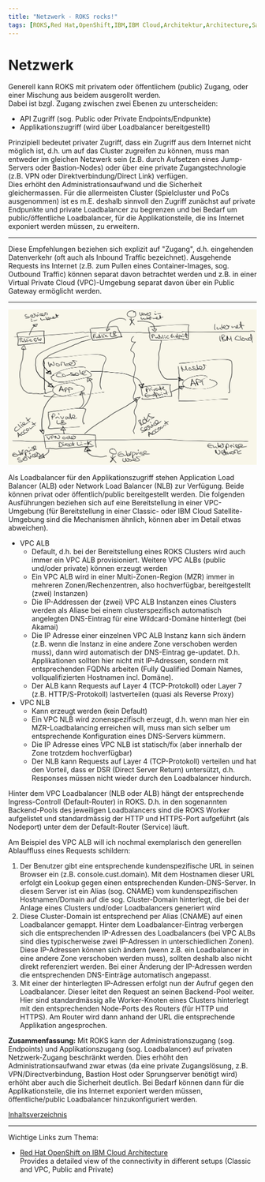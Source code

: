 ```yaml
---
title: "Netzwerk - ROKS rocks!"
tags: [ROKS,Red Hat,OpenShift,IBM,IBM Cloud,Architektur,Architecture,Satellite,Cloud Satellite,Netzwerk,Network,Loadbalancer,Lastverteilung,Availabilty Zone,Hochverfügbarkeit,IBM Cloud Satellite]
---
```


# Netzwerk

Generell kann ROKS mit privatem oder öffentlichem (public) Zugang, oder einer Mischung aus beidem ausgerollt werden.<br/>
Dabei ist bzgl. Zugang zwischen zwei Ebenen zu unterscheiden:
- API Zugriff (sog. Public oder Private Endpoints/Endpunkte)
- Applikationszugriff (wird über Loadbalancer bereitgestellt)

Prinzipiell bedeutet privater Zugriff, dass ein Zugriff aus dem Internet nicht möglich ist, d.h. um auf das Cluster zugreifen zu können, muss man entweder im 
gleichen Netzwerk sein (z.B. durch Aufsetzen eines Jump-Servers oder Bastion-Nodes) oder über eine private Zugangstechnologie (z.B. VPN oder Direktverbindung/Direct Link) verfügen.<br/>
Dies erhöht den Administrationsaufwand und die Sicherheit gleichermassen. Für die allermeisten Cluster (Spielcluster und PoCs ausgenommen) ist es m.E. deshalb sinnvoll
den Zugriff zunächst auf private Endpunkte und private Loadbalancer zu begrenzen und bei Bedarf um public/öffentliche Loadbalancer, für die Applikationsteile, die ins Internet exponiert werden müssen, zu erweitern.

<hr/>
Diese Empfehlungen beziehen sich explizit auf "Zugang", d.h. eingehenden Datenverkehr (oft auch als Inbound Traffic bezeichnet). 
Ausgehende Requests ins Internet (z.B. zum Pullen eines Container-Images, sog. Outbound Traffic) können separat davon betrachtet werden und z.B. in einer Virtual Private Cloud (VPC)-Umgebung separat davon über ein Public Gateway ermöglicht werden.
<hr/>

![ROKS Public vs. Private Network Access](./images/rokspublicprivate.jpg)

Als Loadbalancer für den Applikationszugriff stehen Application Load Balancer (ALB) oder Network Load Balancer (NLB) zur Verfügung. Beide können privat oder öffentlich/public bereitgestellt werden. Die folgenden Ausführungen beziehen sich auf eine Bereitstellung in einer VPC-Umgebung (für Bereitstellung in einer Classic- oder IBM Cloud Satellite-Umgebung sind die Mechanismen ähnlich, können aber im Detail etwas abweichen).
- VPC ALB<br>
  - Default, d.h. bei der Bereitstellung eines ROKS Clusters wird auch immer ein VPC ALB provisioniert. Weitere VPC ALBs (public und/oder private) können erzeugt werden
  - Ein VPC ALB wird in einer Multi-Zonen-Region (MZR) immer in mehreren Zonen/Rechenzentren, also hochverfügbar, bereitgestellt (zwei) Instanzen)
  - Die IP-Addressen der (zwei) VPC ALB Instanzen eines Clusters werden als Aliase bei einem clusterspezifisch automatisch angelegten DNS-Eintrag für eine Wildcard-Domäne hinterlegt (bei Akamai)
  - Die IP Adresse einer einzelnen VPC ALB Instanz kann sich ändern (z.B. wenn die Instanz in eine andere Zone verschoben werden muss), dann wird automatisch der DNS-Eintrag ge-updatet. D.h. Applikationen sollten hier nicht mit IP-Adressen, sondern mit entsprechenden FQDNs arbeiten (Fully Qualified Domain Names, vollqualifizierten Hostnamen incl. Domäne).
  - Der ALB kann Requests auf Layer 4 (TCP-Protokoll) oder Layer 7 (z.B. HTTP/S-Protokoll) lastverteilen (quasi als Reverse Proxy)
- VPC NLB
  - Kann erzeugt werden (kein Default)
  - Ein VPC NLB wird zonenspezifisch erzeugt, d.h. wenn man hier ein MZR-Loadbalancing erreichen will, muss man sich selber um entsprechende Konfiguration eines DNS-Servers kümmern.
  - Die IP Adresse eines VPC NLB ist statisch/fix (aber innerhalb der Zone trotzdem hochverfügbar)
  - Der NLB kann Requests auf Layer 4 (TCP-Protokoll) verteilen und hat den Vorteil, dass er DSR (Direct Server Return) untersützt, d.h. Responses müssen nicht wieder durch den Loadbalancer hindurch.

Hinter dem VPC Loadbalancer (NLB oder ALB) hängt der entsprechende Ingress-Controll (Default-Router) in ROKS. D.h. in den sogenannten Backend-Pools des jeweiligen Loadbalancers sind die ROKS Worker aufgelistet und standardmässig der HTTP und HTTPS-Port aufgeführt (als Nodeport) unter dem der Default-Router (Service) läuft.

Am Beispiel des VPC ALB will ich nochmal exemplarisch den generellen Ablauffluss eines Requests schildern:
1. Der Benutzer gibt eine entsprechende kundenspezifische URL in seinen Browser ein (z.B. console.cust.domain). Mit dem Hostnamen dieser URL erfolgt ein Lookup gegen einen entsprechenden Kunden-DNS-Server. In diesem Server ist ein Alias (sog. CNAME) vom kundenspezifischen Hostnamen/Domain auf die sog. Cluster-Domain hinterlegt, die bei der Anlage eines Clusters und/oder Loadbalancers generiert wird
2. Diese Cluster-Domain ist entsprechend per Alias (CNAME) auf einen Loadbalancer gemappt. Hinter dem Loadbalancer-Eintrag verbergen sich die entsprechenden IP-Adressen des Loadbalancers (bei VPC ALBs sind dies typischerweise zwei IP-Adressen in unterschiedlichen Zonen). Diese IP-Adressen können sich ändern (wenn z.B. ein Loadbalancer in eine andere Zone verschoben werden muss), sollten deshalb also nicht direkt referenziert werden. Bei einer Änderung der IP-Adressen werden die entsprechenden DNS-Einträge automatisch angepasst.
3. Mit einer der hinterlegten IP-Adressen erfolgt nun der Aufruf gegen den Loadbalancer. Dieser leitet den Request an seinen Backend-Pool weiter. Hier sind standardmässig alle Worker-Knoten eines Clusters hinterlegt mit den entsprechenden Node-Ports des Routers (für HTTP und HTTPS). Am Router wird dann anhand der URL die entsprechende Applikation angesprochen.



**Zusammenfassung:** Mit ROKS kann der Administrationszugang (sog. Endpoints) und Applikationszugang (sog. Loadbalancer) auf privaten Netzwerk-Zugang beschränkt werden. Dies erhöht den Administrationsaufwand zwar etwas (da eine private Zugangslösung, z.B. VPN/Directverbindung, Bastion Host oder Sprungserver benötigt wird) erhöht aber auch die Sicherheit deutlich. Bei Bedarf können dann für die Applikationsteile, die ins Internet exponiert werden müssen, öffentliche/public Loadbalancer hinzukonfiguriert werden.

[Inhaltsverzeichnis](./README.md)

<hr/>

Wichtige Links zum Thema:
- [Red Hat OpenShift on IBM Cloud Architecture](https://cloud.ibm.com/docs/openshift?topic=openshift-service-arch)<br/>
Provides a detailed view of the connectivity in different setups (Classic and VPC, Public and Private)
